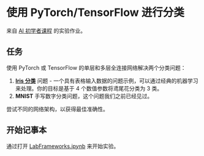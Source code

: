 # 使用 PyTorch/TensorFlow 进行分类

来自 [AI 初学者课程](https://github.com/microsoft/ai-for-beginners) 的实验作业。

## 任务

使用 PyTorch 或 TensorFlow 的单层和多层全连接网络解决两个分类问题：

1. **[Iris 分类](https://en.wikipedia.org/wiki/Iris_flower_data_set)** 问题 - 一个具有表格输入数据的问题示例，可以通过经典的机器学习来处理。你的目标是基于 4 个数值参数将鸢尾花分类为 3 类。
2. **MNIST** 手写数字分类问题，这个问题我们之前已经见过。

尝试不同的网络架构，以获得最佳准确性。

## 开始记事本

通过打开 [LabFrameworks.ipynb](LabFrameworks.ipynb) 来开始实验。